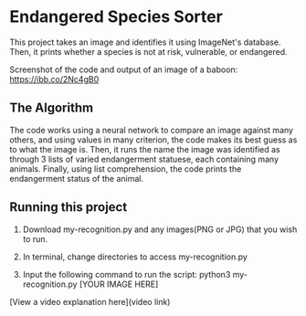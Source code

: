 # Endangered Species Sorter

This project takes an image and identifies it using ImageNet's database. Then, it prints whether a species is not at risk, vulnerable, or endangered.

Screenshot of the code and output of an image of a baboon: https://ibb.co/2Nc4gB0


## The Algorithm

The code works using a neural network to compare an image against many others, and using values in many criterion, the code makes its best guess as to what the image is. Then, it runs the name the image was identified as through 3 lists of varied endangerment statuese, each containing many animals. Finally, using list comprehension, the code prints the endangerment status of the animal.


## Running this project

1. Download my-recognition.py and any images(PNG or JPG) that you wish to run.
   
2. In terminal, change directories to access my-recognition.py
   
3. Input the following command to run the script:
    python3 my-recognition.py [YOUR IMAGE HERE]
   
[View a video explanation here](video link)
